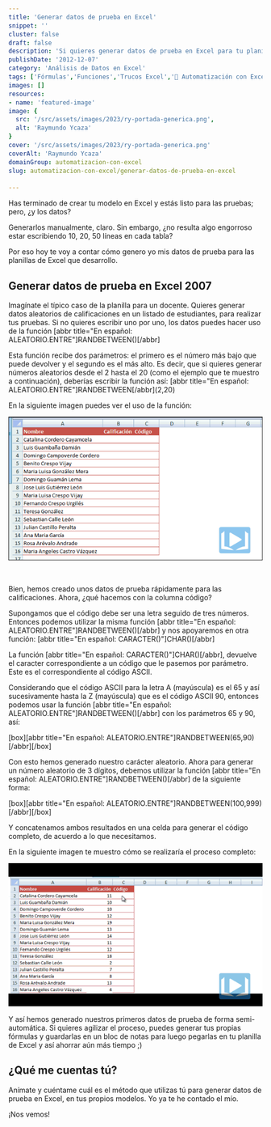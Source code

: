 ```yaml
---
title: 'Generar datos de prueba en Excel'
snippet: ''
cluster: false
draft: false 
description: 'Si quieres generar datos de prueba en Excel para tu planilla recién creada, éste es el artículo para ti.'
publishDate: '2012-12-07'
category: 'Análisis de Datos en Excel'
tags: ['Fórmulas','Funciones','Trucos Excel','🤖 Automatización con Excel']
images: []
resources: 
- name: 'featured-image'
image: {
  src: '/src/assets/images/2023/ry-portada-generica.png',
  alt: 'Raymundo Ycaza'
}
cover: '/src/assets/images/2023/ry-portada-generica.png'
coverAlt: 'Raymundo Ycaza'
domainGroup: automatizacion-con-excel
slug: automatizacion-con-excel/generar-datos-de-prueba-en-excel

---
```


Has terminado de crear tu modelo en Excel y estás listo para las pruebas; pero, ¿y los datos?

Generarlos manualmente, claro. Sin embargo, ¿no resulta algo engorroso estar escribiendo 10, 20, 50 líneas en cada tabla?

Por eso hoy te voy a contar cómo genero yo mis datos de prueba para las planillas de Excel que desarrollo.

## Generar datos de prueba en Excel 2007

Imagínate el típico caso de la planilla para un docente. Quieres generar datos aleatorios de calificaciones en un listado de estudiantes, para realizar tus pruebas. Si no quieres escribir uno por uno, los datos puedes hacer uso de la función \[abbr title="En español: ALEATORIO.ENTRE"\]RANDBETWEEN()\[/abbr\]

Esta función recibe dos parámetros: el primero es el número más bajo que puede devolver y el segundo es el más alto. Es decir, que si quieres generar números aleatorios desde el 2 hasta el 20 (como el ejemplo que te muestro a continuación), deberías escribir la función así: \[abbr title="En español: ALEATORIO.ENTRE"\]RANDBETWEEN\[/abbr\](2,20)

En la siguiente imagen puedes ver el uso de la función:

[![Generar datos de prueba en Excel](/src/assets/images/2023/generar-datos-de-prueba-en-excel1.gif "Generar datos de prueba en Excel")](http://raymundoycaza.com/wp-content/uploads/generar-datos-de-prueba-en-excel1.gif)

 

Bien, hemos creado unos datos de prueba rápidamente para las calificaciones. Ahora, ¿qué hacemos con la columna código?

Supongamos que el código debe ser una letra seguido de tres números. Entonces podemos utilizar la misma función \[abbr title="En español: ALEATORIO.ENTRE"\]RANDBETWEEN()\[/abbr\] y nos apoyaremos en otra función: \[abbr title="En español: CARACTER()"\]CHAR()\[/abbr\]

La función \[abbr title="En español: CARACTER()"\]CHAR()\[/abbr\], devuelve el caracter correspondiente a un código que le pasemos por parámetro. Este es el correspondiente al código ASCII.

Considerando que el código ASCII para la letra A (mayúscula) es el 65 y así sucesivamente hasta la Z (mayúscula) que es el código ASCII 90, entonces podemos usar la función \[abbr title="En español: ALEATORIO.ENTRE"\]RANDBETWEEN()\[/abbr\] con los parámetros 65 y 90, así:

\[box\]\[abbr title="En español: ALEATORIO.ENTRE"\]RANDBETWEEN(65,90)\[/abbr\]\[/box\]

Con esto hemos generado nuestro carácter aleatorio. Ahora para generar un número aleatorio de 3 dígitos, debemos utilizar la función \[abbr title="En español: ALEATORIO.ENTRE"\]RANDBETWEEN()\[/abbr\] de la siguiente forma:

\[box\]\[abbr title="En español: ALEATORIO.ENTRE"\]RANDBETWEEN(100,999)\[/abbr\]\[/box\]

Y concatenamos ambos resultados en una celda para generar el código completo, de acuerdo a lo que necesitamos.

En la siguiente imagen te muestro cómo se realizaría el proceso completo:

[![Generar datos de prueba en Excel](/src/assets/images/2023/generar-datos-de-prueba-en-excel-021.gif "Generar datos de prueba en Excel")](http://raymundoycaza.com/wp-content/uploads/generar-datos-de-prueba-en-excel-021.gif)

Y así hemos generado nuestros primeros datos de prueba de forma semi-automática. Si quieres agilizar el proceso, puedes generar tus propias fórmulas y guardarlas en un bloc de notas para luego pegarlas en tu planilla de Excel y así ahorrar aún más tiempo ;)

## ¿Qué me cuentas tú?

Anímate y cuéntame cuál es el método que utilizas tú para generar datos de prueba en Excel, en tus propios modelos. Yo ya te he contado el mío.

¡Nos vemos!

